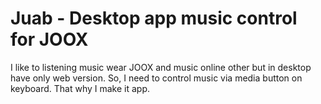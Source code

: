 # Juab - Desktop app music control for JOOX

I like to listening music wear JOOX and music online other but in desktop have only web version.
So, I need to control music via media button on keyboard. That why I make it app.  
